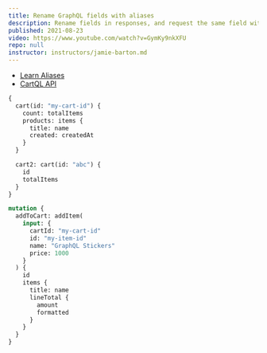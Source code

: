 ```yaml
---
title: Rename GraphQL fields with aliases
description: Rename fields in responses, and request the same field with different arguments as new fields with GraphQL aliases.
published: 2021-08-23
video: https://www.youtube.com/watch?v=GymKy9nkXFU
repo: null
instructor: instructors/jamie-barton.md
---
```


- [Learn Aliases](https://graphql.org/learn/queries/#aliases)
- [CartQL API](https://api.cartql.com/)

```graphql
{
  cart(id: "my-cart-id") {
    count: totalItems
    products: items {
      title: name
      created: createdAt
    }
  }

  cart2: cart(id: "abc") {
    id
    totalItems
  }
}
```

```graphql
mutation {
  addToCart: addItem(
    input: {
      cartId: "my-cart-id"
      id: "my-item-id"
      name: "GraphQL Stickers"
      price: 1000
    }
  ) {
    id
    items {
      title: name
      lineTotal {
        amount
        formatted
      }
    }
  }
}
```
